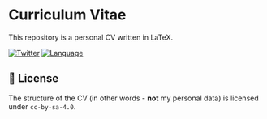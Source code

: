 # Curriculum Vitae

This repository is a personal CV written in LaTeX.

[![Twitter](https://img.shields.io/badge/twitter-@miguelitinho-blue.svg?style=flat)](http://twitter.com/miguelitinho)
[![Language](https://img.shields.io/badge/language-english-green.svg?style=flat)](https://en.wikipedia.org/wiki/English_language)

## 🔖 License

The structure of the CV (in other words - **not** my personal data) is licensed under `cc-by-sa-4.0`.